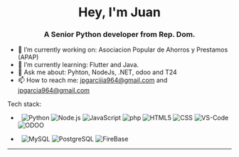 <h1 align="center">Hey, I'm Juan</h1>
<h3 align="center">A Senior Python developer from Rep. Dom.</h3>

- 🔭 I’m currently working on: Asociacion Popular de Ahorros y Prestamos (APAP)
- 🌱 I’m currently learning: Flutter and Java.
- 💬 Ask me about: Pyhton, NodeJs, .NET, odoo and T24
- 📫 How to reach me: jpgarciiia964@gmail.com and jpgarcia964@gmail.com

Tech stack:

-  &nbsp;
  ![Python](https://img.shields.io/badge/-Pyhton-FFFFFF?style=flat&logo=python)
  ![Node.js](https://img.shields.io/badge/-Node.js-FFFFFF?style=flat&logo=node.js)
  ![JavaScript](https://img.shields.io/badge/-JavaScript-FFFFFF?style=flat&logo=javascript)
  ![php](https://img.shields.io/badge/-php-FFFFFF?style=flat&logo=php)
  ![HTML5](https://img.shields.io/badge/-HTML5-FFFFFF?style=flat&logo=HTML5)
  ![CSS](https://img.shields.io/badge/-CSS-FFFFFF?style=flat&logo=CSS3&logoColor=1572B6)
  ![VS-Code](https://camo.githubusercontent.com/0832ab8a029274e4cdda561332da74375ab23a95d6eb97aac16269e042694ca9/68747470733a2f2f696d672e736869656c64732e696f2f62616467652f2d56535f436f64652d696e666f726d6174696f6e616c3f7374796c653d666c6174266c6f676f3d76697375616c2d73747564696f2d636f6465266c6f676f436f6c6f723d776869746526636f6c6f723d303037414343)
  ![ODOO](https://camo.githubusercontent.com/eca4e6ac03babf573b8b0d6c6471b41f1bd6c77f9287877205b5580b5ec854d9/68747470733a2f2f696d672e736869656c64732e696f2f62616467652f2d4f646f6f2d696e666f726d6174696f6e616c3f7374796c653d666c6174266c6f676f3d6f646f6f266c6f676f436f6c6f723d776869746526636f6c6f723d373134423637)

-  &nbsp;
  ![MySQL](https://img.shields.io/badge/-MySQL-FFFFFF?style=flat&logo=mysql)
  ![PostgreSQL](https://img.shields.io/badge/-PostgreSQL-FFFFFF?style=flat&logo=PostgreSQL)
  ![FireBase](https://img.shields.io/badge/-FireBase-FFFFFF?style=flat&logo=firebase)
  
  <hr>

